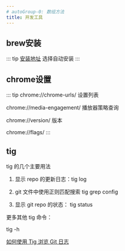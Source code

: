 ```yaml
---
# autoGroup-0: 数组方法
title: 开发工具
--- 
```


## brew安装

::: tip
[安装地址](https://zhuanlan.zhihu.com/p/111014448)
选择自动安装
:::

## chrome设置

::: tip
chrome://chrome-urls/    设置列表

chrome://media-engagement/  播放器策略查询

chrome://version/  版本

chrome://flags/
:::

## tig
tig 的几个主要用法

1. 显示 repo 的更新日志：tig log

2. git 文件中使用正则匹配搜索 tig grep config

3. 显示 git repo 的状态： tig status

更多其他 tig 命令：

tig -h


[如何使用 Tig 浏览 Git 日志](https://linux.cn/article-11069-1.html)